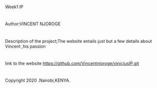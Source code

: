 #
Week1 IP
#
Author:VINCENT NJOROGE
#
Description of the project;The website entails just but a few details about Vincent ,his passion
#
#
link to the website https://github.com/Vincentnjoroge/viniciusIP.git
# 
Copyright 2020 .Nairobi,KENYA.
